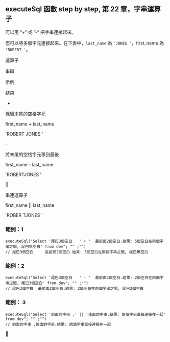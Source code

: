 executeSql 函數 step by step, 第 22 章，字串運算子
----------------------------------------

可以用 “+“ 或 ”-“ 把字串連接起來。

您可以將多個字元連接起來。在下表中，`last_name` 為 `'JONES '`，first\_name 為 `'ROBERT '`。

運算子

串聯

示例

結果

+

保留末尾的空格字元

first\_name + last\_name

'ROBERT JONES '

\-

將末尾的空格字元移到最後

first\_name - last\_name

'ROBERTJONES '

||

串連運算子

first\_name || last\_name

'ROBER TJONES '

### 範例：1

```
executeSql("Select '尾巴3個空白   ' + '  最前面2個空白.結果: 5個空白在兩個字串之間, 尾巴無空白' from dev"; "" ;"")
// 尾巴3個空白     最前面2個空白.結果: 5個空白在兩個字串之間, 尾巴無空白
```

### 範例：2

```
executeSql("Select '尾巴3個空白   ' - '  最前面2個空白.結果: 2個空白在兩個字串之間, 尾巴3個空白' from dev"; "" ;"")
// 尾巴3個空白  最前面2個空白.結果: 2個空白在兩個字串之間, 尾巴3個空白   
```

### 範例： 3

```
executeSql("Select '前面的字串 ,' || '後面的字串.結果: 兩個字串直接連接在一起' from dev"; "" ;"")
// 前面的字串 ,後面的字串.結果: 兩個字串直接連接在一起
```

  

